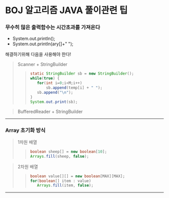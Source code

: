 # BOJ 알고리즘 JAVA 풀이관련 팁

### 무수히 많은 출력함수는 시간초과를 가져온다

* System.out.println();
* System.out.println(ary[]+" ");

해결하기위해 다음을 사용해야 한다!

> Scanner + StringBuilder
>>```java
>>static StringBuilder sb = new StringBuilder();
>>while(true) {
>>    for(int i=0;i<M;i++)
>>        sb.append(temp[i] + " ");
>>    sb.append("\n");
>>}   
>>System.out.print(sb);
>>```

> BufferedReader + StringBuilder

---

### Array 초기화 방식

> 1차원 배열
>>```java
>>boolean sheep[] = new boolean[10];
>>Arrays.fill(sheep, false);
>>```

> 2차원 배열
>>```java
>>boolean value[][] = new boolean[MAX][MAX];
>>for(boolean[] item : value)
>>    Arrays.fill(item, false);
>>```
---
